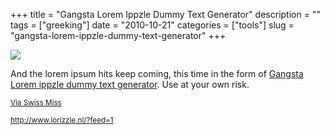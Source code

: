 +++
title = "Gangsta Lorem Ippzle Dummy Text Generator"
description = ""
tags = ["greeking"]
date = "2010-10-21"
categories = ["tools"]
slug = "gangsta-lorem-ippzle-dummy-text-generator"
+++


<div class="tool-screenshot mb1"><a href="http://www.lorizzle.nl/?feed=1"><img id="bluga-thumbnail-2697" class="bluga-thumbnail custom" src="//media.konigi.com/bluga/
wt522fc65f171fa_custom.jpg"/></a></div><p>And the lorem ipsum hits keep coming, this time in the form of <a href="http://www.lorizzle.nl/">Gangsta Lorem ippzle dummy text generator</a>. Use at your own risk.</p>

<p><small><a href="http://swiss-miss.com/">Via Swiss Miss</a></p>

  
<p><a href="http://www.lorizzle.nl/?feed=1">http://www.lorizzle.nl/?feed=1</a></p>
      
